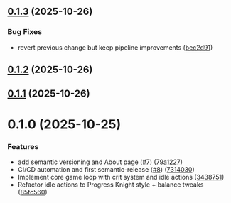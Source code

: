 ## [0.1.3](https://github.com/eaglerock1337/tomeclicker/compare/v0.1.2...v0.1.3) (2025-10-26)

### Bug Fixes

- revert previous change but keep pipeline improvements ([bec2d91](https://github.com/eaglerock1337/tomeclicker/commit/bec2d91a45a2e62a22553f3e7fc665379f1cd6b1))

## [0.1.2](https://github.com/eaglerock1337/tomeclicker/compare/v0.1.1...v0.1.2) (2025-10-26)

## [0.1.1](https://github.com/eaglerock1337/tomeclicker/compare/v0.1.0...v0.1.1) (2025-10-26)

# 0.1.0 (2025-10-25)

### Features

- add semantic versioning and About page ([#7](https://github.com/eaglerock1337/tomeclicker/issues/7)) ([79a1227](https://github.com/eaglerock1337/tomeclicker/commit/79a12278eb5ae95004089c64a688a347bf7c966d))
- CI/CD automation and first semantic-release ([#8](https://github.com/eaglerock1337/tomeclicker/issues/8)) ([7314030](https://github.com/eaglerock1337/tomeclicker/commit/731403012a79ae3620ef55901551fd7e95e8658a))
- Implement core game loop with crit system and idle actions ([3438751](https://github.com/eaglerock1337/tomeclicker/commit/3438751096dbb7456e357e74c33489b9789ec5a5))
- Refactor idle actions to Progress Knight style + balance tweaks ([85fc560](https://github.com/eaglerock1337/tomeclicker/commit/85fc5609ebb49baab4af84c9b7f8cfe56c9eab9e))
